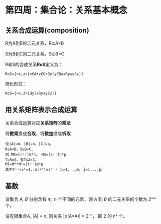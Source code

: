 # 第四周：集合论：关系基本概念

## 关系合成运算(composition)
R为A到B的二元关系，R⊆A×B

S为B到C的二元关系，S⊆B×C

R和S的合成关系**RoS**定义为：
```
RoS={<x,z>|x∈A∧z∈C∧∃y(y∈B∧xRy∧ySz)}
```
简化形式： 
```
RoS={<x,z>|∃y(xRy∧ySz)}
```

## 用关系矩阵表示合成运算
关系合成运算对应**关系矩阵**的**乘法**

将**数乘**换成**合取**，将**数加**换成**析取**
```
设|A|=m，|B|=n，|C|=p，
R⊆A×B，S⊆B×C，
则 MR=[rⁱʲ]m*n， MS=[sⁱʲ]n*p
T=RoS，有T⊆A×C，
MT=Mᴿ*Mˢ=[tⁱʲ]m*p
其中tⁱʲ=∨ᵏ=1..n(rⁱᵏ∧sᵏʲ)（i=1,..,m; j=1,..,p）
```

## 基数
设集合 _A, B_ 分别含有 _m, n_ 个不同的元素，则 _A_ 到 _B_ 的二元关系的个数为 _2ᵐⁿ_ 个。

设有限集合A, |A| = n, 则关系 |ρ(A×A)| = 2ⁿⁿ， 即 2 的 n² 个。